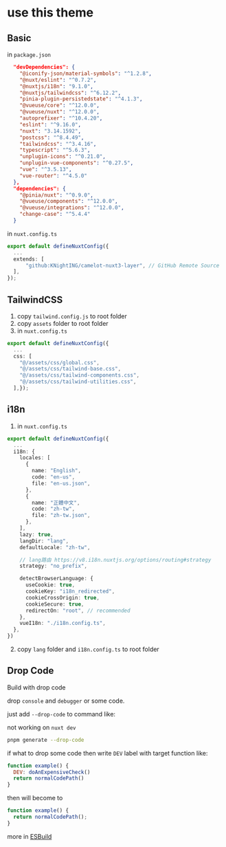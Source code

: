# use this theme

## Basic

in `package.json`

```json
  "devDependencies": {
    "@iconify-json/material-symbols": "^1.2.8",
    "@nuxt/eslint": "^0.7.2",
    "@nuxtjs/i18n": "9.1.0",
    "@nuxtjs/tailwindcss": "^6.12.2",
    "pinia-plugin-persistedstate": "^4.1.3",
    "@vueuse/core": "^12.0.0",
    "@vueuse/nuxt": "^12.0.0",
    "autoprefixer": "^10.4.20",
    "eslint": "^9.16.0",
    "nuxt": "3.14.1592",
    "postcss": "^8.4.49",
    "tailwindcss": "^3.4.16",
    "typescript": "^5.6.3",
    "unplugin-icons": "^0.21.0",
    "unplugin-vue-components": "^0.27.5",
    "vue": "^3.5.13",
    "vue-router": "^4.5.0"
  },
  "dependencies": {
    "@pinia/nuxt": "^0.9.0",
    "@vueuse/components": "^12.0.0",
    "@vueuse/integrations": "^12.0.0",
    "change-case": "^5.4.4"
  }
```

in `nuxt.config.ts`

```ts
export default defineNuxtConfig({
  ...
  extends: [
      "github:KNightING/camelot-nuxt3-layer", // GitHub Remote Source
  ],
});
```

## TailwindCSS

1. copy `tailwind.config.js` to root folder
2. copy `assets` folder to root folder
3. in `nuxt.config.ts`

```ts
export default defineNuxtConfig({
  ...
  css: [
    "@/assets/css/global.css",
    "@/assets/css/tailwind-base.css",
    "@/assets/css/tailwind-components.css",
    "@/assets/css/tailwind-utilities.css",
  ],});
```

## i18n

1. in `nuxt.config.ts`

```ts
export default defineNuxtConfig({
  ...
  i18n: {
    locales: [
      {
        name: "English",
        code: "en-us",
        file: "en-us.json",
      },
      {
        name: "正體中文",
        code: "zh-tw",
        file: "zh-tw.json",
      },
    ],
    lazy: true,
    langDir: "lang",
    defaultLocale: "zh-tw",

    // lang路由 https://v8.i18n.nuxtjs.org/options/routing#strategy
    strategy: "no_prefix",

    detectBrowserLanguage: {
      useCookie: true,
      cookieKey: "i18n_redirected",
      cookieCrossOrigin: true,
      cookieSecure: true,
      redirectOn: "root", // recommended
    },
    vueI18n: "./i18n.config.ts",
  },
})
```

   2. copy `lang` folder and `i18n.config.ts` to root folder


## Drop Code

Build with drop code

drop `console` and `debugger` or some code.

just add `--drop-code` to command like:

not working on `nuxt dev`

```bash
pnpm generate --drop-code
```

if what to drop some code then write `DEV` label with target function like:

```js
function example() {
  DEV: doAnExpensiveCheck()
  return normalCodePath()
}
```

then will become to

```js
function example() {
  return normalCodePath();
}
```

more in [ESBuild](https://esbuild.github.io/api/#drop-labels)
